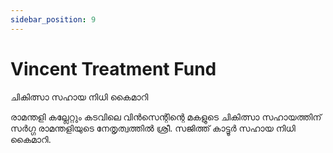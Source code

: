 ```yaml
---
sidebar_position: 9
---
```

# Vincent Treatment Fund

ചികിത്സാ സഹായ നിധി കൈമാറി

രാമന്തളി കല്ലേറ്റും കടവിലെ വിൻസെന്റിന്റെ മകളുടെ ചികിത്സാ സഹായത്തിന് സർഗ്ഗ രാമന്തളിയുടെ നേതൃത്വത്തിൽ ശ്രീ. സജിത്ത് കാട്ടൂർ സഹായ നിധി കൈമാറി.